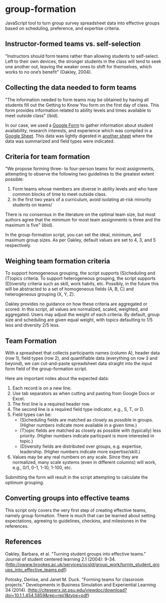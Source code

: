 # group-formation

JavaScript tool to turn group survey spreadsheet data into effective groups based on scheduling, preference, and expertise criteria.

##  Instructor-formed teams vs. self-selection

"Instructors should form teams rather than allowing students to self-select. Left to their own devices, the stronger students  in the class will tend to seek one another out, leaving the weaker ones to shift for themselves, which works to no one’s  benefit" (Oakley, 2004).

## Collecting the data needed to form teams

"The information needed to form teams may be obtained by having all students fill out the Getting to Know You form on the first day of class. This form provides information related to ability levels and times available to meet outside class" (ibid).

In our case, we used a [Google Form](https://docs.google.com/forms/d/e/1FAIpQLSdaGdsfEyLQPZ91zLUhJIeO74d_eT-h8zdAjB82SVlZv7wEfQ/viewform) to gather information about student availability, research interests, and experience which was compiled in a [Google Sheet](https://docs.google.com/spreadsheets/d/1kDA-b332JVJx4G0ZJzhjEVE7EsX8utVH5lfgmQZjUJ4/edit?usp=sharing). This data was lightly digested in [another sheet](https://docs.google.com/spreadsheets/d/1kDA-b332JVJx4G0ZJzhjEVE7EsX8utVH5lfgmQZjUJ4/edit#gid=1315917977) where the data was summarized and field types were indicated.

## Criteria for team formation

"We propose forming three- to four-person teams for most assignments, attempting to observe the following two guidelines to  the greatest extent possible:

1. Form teams whose members are diverse in ability levels and who have common blocks of time to meet outside class.
2. In the first two years of a curriculum, avoid isolating at-risk minority students on teams/

There is no consensus in the literature on the optimal team size, but most authors agree that the minimum for most team assignments is three and the maximum is five" (ibid). 

In the group-formation script, you can set the ideal, minimum, and maximum group sizes. As per Oakley, default values are set to 4, 3, and 5 respectively.

## Weighing team formation criteria

To support homogeneous grouping, the script supports (S)cheduling and (T)opics criteria. To support heterogeneous grouping,  the script supports (D)iversity criteria such as skill, work habits, etc. Possibly, in the future this will be abstracted  to a set of homogeneous fields (A, B, C) and heterogeneous grouping (X, Y, Z).

Oakley provides no guidance on how these criteria are aggregated or scored. In this script, all values are normalized, scaled, weighted, and aggregated. Users may adjust the weight of each criteria. By default, group size and scheduling are given equal weight, with topics defaulting to 1/5 less and diversity 2/5 less.

## Team Formation

With a spreasheet that collects participants names (column A), header data (row 1), field types (row 2), and quantifiable data (everything on row 3 and beyond), we can cut-and-paste spreadsheet data straight into the input form field of the group-formation script.

Here are important notes about the expected data:

1. Each record is on a new line.
2. Use tab separators as when cutting and pasting from Google Docs or Excel.
3. The first line is a required header row.
4. The second line is a required field type indicator, e.g., S, T, or D.
5. Field types can be:
    * (S)cheduling fields are matched as closely as possible in groups. (Higher numbers indicate more available in a given time.)
    * (T)opic fields are matched as closely as possible with (typically) less priority. (Higher numbers indicate particpant is more interested in topic.)
    * (D)iversity fields are distributed over groups, e.g. expertise, leadership. (Higher numbers indicate more expertise/skill.)
6. Values may be any real numbers on any scale. Since they are normalized, many scale systems (even in different columns) will work, e.g., 0/1, 0-1, 1-10, 1-100, etc.

Submitting the form will result in the script attempting to calculate the optimum grouping.

## Converting groups into effective teams

This script only covers the very first step of creating effective teams, namely group formation. There is much that can be  learned about setting expectations, agreeing to guidelines, checkins, and milestones in the references.

## References

Oakley, Barbara, et al. "Turning student groups into effective teams." Journal of student centered learning 2.1 (2004): 9-34. (http://owww.brookes.ac.uk/services/ocsld/group_work/turnin_student_groups_into_effective_teams.pdf)

Potosky, Denise, and Janet M. Duck. "Forming teams for classroom projects." Developments in Business Simulation and Experiential Learning 34 (2014). (http://citeseerx.ist.psu.edu/viewdoc/download?doi=10.1.1.454.5859&rep=rep1&type=pdf)
